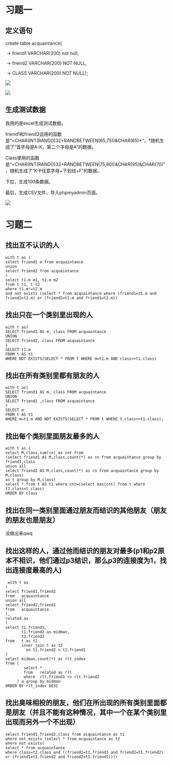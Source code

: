 # 习题一

## 定义语句

create table acquaintance(

​    -> friend1 VARCHAR(200) not null,

​    -> friend2 VARCHAR(200) NOT NULL,

​    -> CLASS VARCHAR(200) NOT NULL);

![](C:\Users\oysd\Desktop\数据库2.png)

![](C:\Users\oysd\Desktop\数据库1.png)

## 生成测试数据

我用的是excel生成测试数据。

friend1和friend2运用的函数是“=CHAR(INT(RAND())32+RANDBETWEEN(65,75))&CHAR(65)*”，*随机生成了“首字母是A-K，第二个字母是A”的数据。

Class使用的函数是“=CHAR(INT(RAND())32+RANDBETWEEN(75,80))&CHAR(95)&CHAR(70)”，随机生成了“K-P任意字母+下划线+F”的数据。

下拉，生成100条数据。

最后，生成CSV文件，导入phpmyadmin页面。

![](C:\Users\oysd\Desktop\数据库3.png)

# 习题二

## 找出互不认识的人

```
with t as (
select friend1 m from acquaintance
union 
select friend2 from acquaintance
)
select t1.m m1, t2.m m2
from t t1, t t2
where t1.m!=t2.m
and not exists (select * from acquaintance where (friend1=t1.m and friend2=t2.m) or (friend2=t1.m and friend1=t2.m))
```

## 找出只在一个类别里出现的人

```
with t as(
SELECT friend1 AS m, class FROM acquaintance
UNION
SELECT friend2, class FROM acquaintance
)
SELECT t1.m
FROM t AS t1
WHERE NOT EXISTS(SELECT * FROM t WHERE m=t1.m AND class<>t1.class)
```

## 找出在所有类别里都有朋友的人

```
with t as(
SELECT friend1 AS m, class FROM acquaintance
UNION
SELECT friend1 ,class FROM acquaintance
)
SELECT m
FROM t AS t1
WHERE m=t1.m AND NOT EXISTS(SELECT * FROM t WHERE t.class<>t1.class);
```

## 找出每个类别里面朋友最多的人

```
with t as (
select M,class,sum(cn) as cnt from 
(select friend1 AS M,class,count(*) as cn from acquaintance group by friend1,class
union all
select friend2 AS M,class,count(*) as cn from acquaintance group by M,class)
as t group by M,class)
select * from t AS t1 where cnt=(select max(cnt) from t where t1.class=t.class)
ORDER BY class
```

## 找出在同一类别里面通过朋友而结识的其他朋友（朋友的朋友也是朋友）

没做出来qwq

## 找出这样的人，通过他而结识的朋友对最多(p1和p2原本不相识，他们通过p3结识，那么p3的连接度为1，找出连接度最高的人)

```
 with t as 
(
select friend1,friend2
from   acquaintance
union all
select friend2,friend1
from   acquaintance
),
related as
(
select t1.friend1,
       t1.friend2 as midman,
       t2.friend2 
from   t as t1
       inner join t as t2
         on t1.friend2 = t2.friend1
)
select midman,count(*) as rlt_index
from (
        select *
        from   related as rlt
        where  rlt.friend1 <> rlt.friend2
     ) a group by midman		 
ORDER BY rlt_index DESC
```

## 找出臭味相投的朋友，他们在所出现的所有类别里面都是朋友（并且不能有这种情况，其中一个在某个类别里出现而另外一个不出现）

```
select friend1,friend2,class from acquaintance as t1
where not exists (select * from acquaintance as t2
where not exists(
select * from acquaintance 
where class=t2.class and ((friend1=t1.friend1 and friend2=t1.friend2) or (friend1=t1.friend2 and friend2=t1.friend1))))
```

